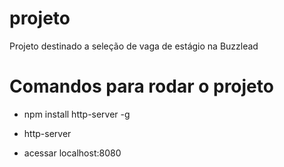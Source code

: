 # projeto
Projeto destinado a seleção de vaga de estágio na Buzzlead

# Comandos para rodar o projeto

* npm install http-server -g

* http-server

* acessar localhost:8080
